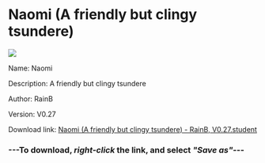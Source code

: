 # Naomi (A friendly but clingy tsundere)

<img src = "https://raw.githubusercontent.com/Arbiter1223/Koukou-Gurashi-Custom-Students/master/Students/Files/Naomi%20(A%20friendly%20but%20clingy%20tsundere).png">

Name: Naomi

Description: A friendly but clingy tsundere

Author: RainB

Version: V0.27

Download link: <a href="https://raw.githubusercontent.com/Arbiter1223/Koukou-Gurashi-Custom-Students/master/Students/Files/Naomi%20(A%20friendly%20but%20clingy%20tsundere)%20-%20RainB%2C%20V0.27.student">Naomi (A friendly but clingy tsundere) - RainB, V0.27.student</a>

### ---**To download, _right-click_ the link, and select _"Save as"_**---

